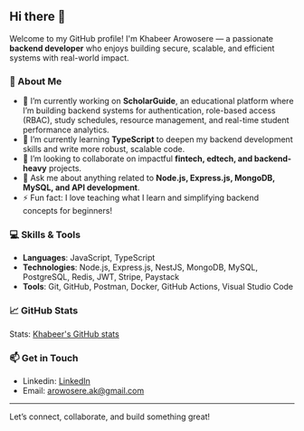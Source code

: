 ## Hi there 👋

Welcome to my GitHub profile! I'm Khabeer Arowosere — a passionate **backend developer** who enjoys building secure, scalable, and efficient systems with real-world impact.

### 🚀 About Me
- 🔭 I’m currently working on **ScholarGuide**, an educational platform where I’m building backend systems for authentication, role-based access (RBAC), study schedules, resource management, and real-time student performance analytics.
- 🌱 I’m currently learning **TypeScript** to deepen my backend development skills and write more robust, scalable code.
- 👯 I’m looking to collaborate on impactful **fintech, edtech, and backend-heavy** projects.
- 💬 Ask me about anything related to **Node.js, Express.js, MongoDB, MySQL, and API development**.
- ⚡ Fun fact: I love teaching what I learn and simplifying backend concepts for beginners!

### 💻 Skills & Tools
- **Languages**: JavaScript, TypeScript
- **Technologies**: Node.js, Express.js, NestJS, MongoDB, MySQL, PostgreSQL, Redis, JWT, Stripe, Paystack
- **Tools**: Git, GitHub, Postman, Docker, GitHub Actions, Visual Studio Code

### 📈 GitHub Stats
Stats: [Khabeer's GitHub stats](https://github-readme-stats.vercel.app/api?username=maxim-ld&show_icons=true&theme=radical)

### 📫 Get in Touch
- Linkedin: [LinkedIn](https://linkedin.com/in/arowosere-ak)
- Email: [arowosere.ak@gmail.com](mailto:ayinde779@gmail.com)

---

Let’s connect, collaborate, and build something great!
